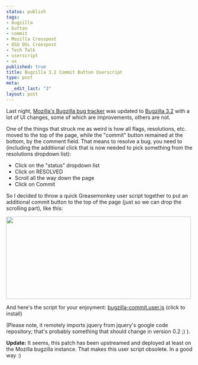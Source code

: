 ```yaml
--- 
status: publish
tags: 
- bugzilla
- button
- commit
- Mozilla Crosspost
- OSU OSL Crosspost
- Tech Talk
- userscript
- ux
published: true
title: Bugzilla 3.2 Commit Button Userscript
type: post
meta: 
  _edit_last: "2"
layout: post
---
```

Last night, <a href="https://bugzilla.mozilla.org">Mozilla's Bugzilla bug tracker</a> was updated to <a href="http://www.bugzilla.org/releases/3.2/new-features.html">Bugzilla 3.2</a> with a lot of UI changes, some of which are improvements, others are not.

One of the things that struck me as weird is how all flags, resolutions, etc. moved to the top of the page, while the "commit" button remained at the bottom, by the comment field. That means to resolve a bug, you need to (including the additional click that is now needed to pick something from the resolutions dropdown list):

<ul>
	<li>Click on the "status" dropdown list</li>
	<li>Click on RESOLVED</li>
	<li>Scroll all the way down the page</li>
	<li>Click on Commit</li>
</ul>

So I decided to throw a quick Greasemonkey user script together to put an additional commit button to the top of the page (just so we can drop the scrolling part), like this:

<img src="http://fredericiana.com/wp-content/uploads/2008/08/bugzilla-commit.jpg" alt="" title="Second Bugzilla Commit Button" width="500" height="223" class="alignnone size-full wp-image-1498" />

And here's the script for your enjoyment:
<a href="http://people.mozilla.com/~fwenzel/files/bugzilla-commit.user.js">bugzilla-commit.user.js</a> (click to install)

(Please note, it remotely imports jquery from jquery's google code repository; that's probably something that should change in version 0.2 ;) ).

<strong>Update:</strong> It seems, this patch has been upstreamed and deployed at least on the Mozilla bugzilla instance. That makes this user script obsolete. In a good way :)
